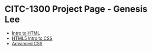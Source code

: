 # CITC-1300 Project Page - Genesis Lee

<ul>
  <li><a href="intro_to_html/index.html" target="_blank">Intro to HTML</a></li>
  <li><a href="HTML5_intro_to_css/index.html" target="_blank">HTML5 Intro to CSS</a></li>
  <li><a href="adv_css/index.html" target="_blank">Advanced CSS</a></li>
</ul>
